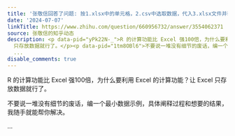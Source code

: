 ```yaml
---
title: '张敬信回答了问题: 按1.xlsx中的单元格，2.csv中选取数据，代入3.xlsx文件并输出结果，R语言如何编写程序？'
date: '2024-07-07'
linkTitle: https://www.zhihu.com/question/660956732/answer/3554062371
source: 张敬信的知乎动态
description: <p data-pid="yPk22N-_">R 的计算功能比 Excel 强100倍，为什么要利用 Excel 的计算功能？让 Excel
  只存放数据就行了。</p><p data-pid="1tm8OBl6">不要说一堆没有细节的废话，编一个最小数据示例，具体阐释过程和想要的结果，我随手就能帮你解决。</p>
  ...
disable_comments: true
---
```

<p data-pid="yPk22N-_">R 的计算功能比 Excel 强100倍，为什么要利用 Excel 的计算功能？让 Excel 只存放数据就行了。</p><p data-pid="1tm8OBl6">不要说一堆没有细节的废话，编一个最小数据示例，具体阐释过程和想要的结果，我随手就能帮你解决。</p> ...